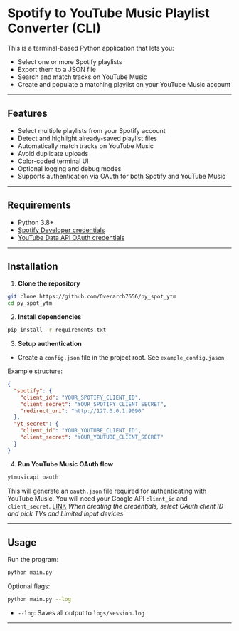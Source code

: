#  Spotify to YouTube Music Playlist Converter (CLI)

This is a terminal-based Python application that lets you:

* Select one or more Spotify playlists
* Export them to a JSON file
* Search and match tracks on YouTube Music
* Create and populate a matching playlist on your YouTube Music account

---

## Features

* Select multiple playlists from your Spotify account
* Detect and highlight already-saved playlist files
* Automatically match tracks on YouTube Music
* Avoid duplicate uploads
* Color-coded terminal UI
* Optional logging and debug modes
* Supports authentication via OAuth for both Spotify and YouTube Music

---

## Requirements

* Python 3.8+
* [Spotify Developer credentials](https://spotipy.readthedocs.io/en/2.25.1/#getting-started)
* [YouTube Data API OAuth credentials](https://ytmusicapi.readthedocs.io/en/stable/setup/oauth.html)

---

## Installation

1. **Clone the repository**

```bash
git clone https://github.com/Overarch7656/py_spot_ytm
cd py_spot_ytm
```

2. **Install dependencies**

```bash
pip install -r requirements.txt
```

3. **Setup authentication**

* Create a `config.json` file in the project root. See `example_config.jason`

Example structure:
```json
{
  "spotify": {
    "client_id": "YOUR_SPOTIFY_CLIENT_ID",
    "client_secret": "YOUR_SPOTIFY_CLIENT_SECRET",
    "redirect_uri": "http://127.0.0.1:9090"
  },
  "yt_secret": {
    "client_id": "YOUR_YOUTUBE_CLIENT_ID",
    "client_secret": "YOUR_YOUTUBE_CLIENT_SECRET"
  }
}
```

4. **Run YouTube Music OAuth flow**

```bash
ytmusicapi oauth
```

This will generate an `oauth.json` file required for authenticating with YouTube Music. You will need your Google API `client_id` and `client_secret`. [LINK](https://ytmusicapi.readthedocs.io/en/stable/setup/oauth.html) *When creating the credentials, select OAuth client ID and pick TVs and Limited Input devices*

---

## Usage

Run the program:

```bash
python main.py
```

Optional flags:

```bash
python main.py --log
```
* `--log`: Saves all output to `logs/session.log`

---
